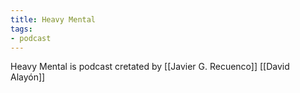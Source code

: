 ```yaml
---
title: Heavy Mental
tags:
- podcast
---
```


Heavy Mental is podcast cretated by [[Javier G. Recuenco]] [[David Alayón]]
